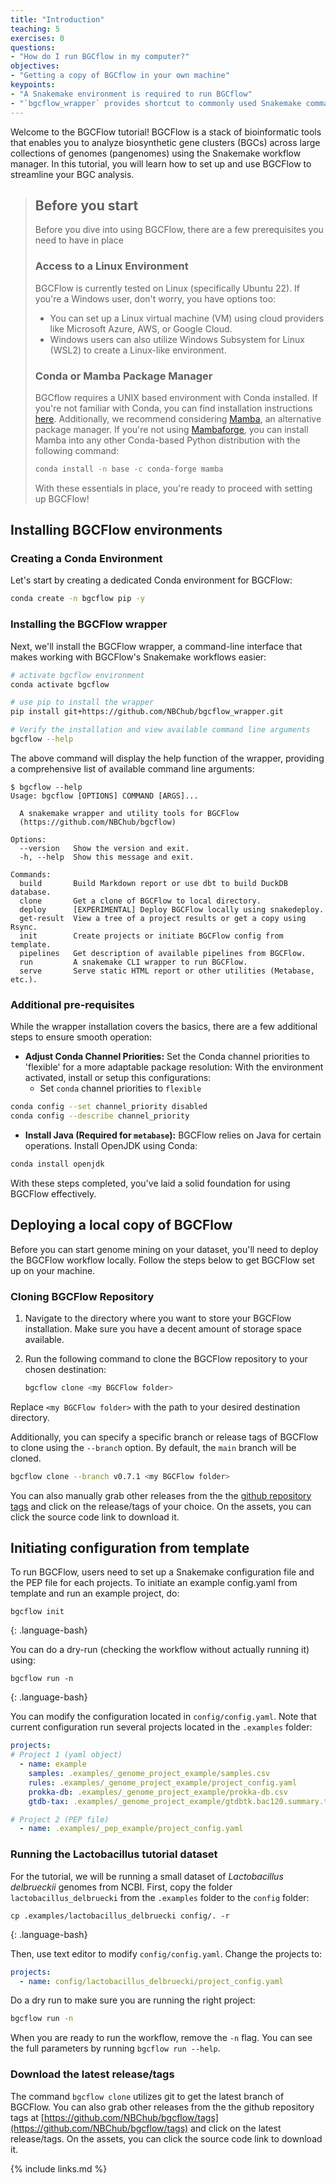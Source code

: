 ```yaml
---
title: "Introduction"
teaching: 5
exercises: 0
questions:
- "How do I run BGCflow in my computer?"
objectives:
- "Getting a copy of BGCflow in your own machine"
keypoints:
- "A Snakemake environment is required to run BGCflow"
- "`bgcflow_wrapper` provides shortcut to commonly used Snakemake commands and other tools integrated in BGCFlow"
---
```


Welcome to the BGCFlow tutorial! BGCFlow is a stack of bioinformatic tools that enables you to analyze biosynthetic gene clusters (BGCs) across large collections of genomes (pangenomes) using the Snakemake workflow manager. In this tutorial, you will learn how to set up and use BGCFlow to streamline your BGC analysis.


> ## Before you start
> Before you dive into using BGCFlow, there are a few prerequisites you need to have in place
> ### Access to a Linux Environment
> BGCFlow is currently tested on Linux (specifically Ubuntu 22). If you're a Windows user, don't worry, you have options too:
> - You can set up a Linux virtual machine (VM) using cloud providers like Microsoft Azure, AWS, or Google Cloud.
> - Windows users can also utilize Windows Subsystem for Linux (WSL2) to create a Linux-like environment.
> ### Conda or Mamba Package Manager
> BGCflow requires a UNIX based environment with Conda installed. If you're not familiar with Conda, you can find installation instructions [here](https://docs.conda.io/projects/conda/en/latest/user-guide/install/linux.html). Additionally, we recommend considering [Mamba](https://github.com/mamba-org/mamba), an alternative package manager. If you're not using [Mambaforge](https://github.com/conda-forge/miniforge#mambaforge), you can install Mamba into any other Conda-based Python distribution with the following command:
> ```bash
> conda install -n base -c conda-forge mamba
> ```
> With these essentials in place, you're ready to proceed with setting up BGCFlow!

## Installing BGCFlow environments
### Creating a Conda Environment
Let's start by creating a dedicated Conda environment for BGCFlow:
```bash
conda create -n bgcflow pip -y
```

### Installing the BGCFlow wrapper
Next, we'll install the BGCFlow wrapper, a command-line interface that makes working with BGCFlow's Snakemake workflows easier:
```bash
# activate bgcflow environment
conda activate bgcflow

# use pip to install the wrapper
pip install git+https://github.com/NBChub/bgcflow_wrapper.git

# Verify the installation and view available command line arguments
bgcflow --help
```

The above command will display the help function of the wrapper, providing a comprehensive list of available command line arguments:
```
$ bgcflow --help
Usage: bgcflow [OPTIONS] COMMAND [ARGS]...

  A snakemake wrapper and utility tools for BGCFlow
  (https://github.com/NBChub/bgcflow)

Options:
  --version   Show the version and exit.
  -h, --help  Show this message and exit.

Commands:
  build       Build Markdown report or use dbt to build DuckDB database.
  clone       Get a clone of BGCFlow to local directory.
  deploy      [EXPERIMENTAL] Deploy BGCFlow locally using snakedeploy.
  get-result  View a tree of a project results or get a copy using Rsync.
  init        Create projects or initiate BGCFlow config from template.
  pipelines   Get description of available pipelines from BGCFlow.
  run         A snakemake CLI wrapper to run BGCFlow.
  serve       Serve static HTML report or other utilities (Metabase, etc.).
```

### Additional pre-requisites
While the wrapper installation covers the basics, there are a few additional steps to ensure smooth operation:

- **Adjust Conda Channel Priorities:** Set the Conda channel priorities to 'flexible' for a more adaptable package resolution:
With the environment activated, install or setup this configurations:
  - Set `conda` channel priorities to `flexible`
```bash
conda config --set channel_priority disabled
conda config --describe channel_priority
```
- **Install Java (Required for `metabase`):** BGCFlow relies on Java for certain operations. Install OpenJDK using Conda:
```bash
conda install openjdk
```
With these steps completed, you've laid a solid foundation for using BGCFlow effectively.

## Deploying a local copy of BGCFlow
Before you can start genome mining on your dataset, you'll need to deploy the BGCFlow workflow locally. Follow the steps below to get BGCFlow set up on your machine.

### Cloning BGCFlow Repository

1. Navigate to the directory where you want to store your BGCFlow installation. Make sure you have a decent amount of storage space available.

2. Run the following command to clone the BGCFlow repository to your chosen destination:

   ```bash
   bgcflow clone <my BGCFlow folder>
   ```
Replace `<my BGCFlow folder>` with the path to your desired destination directory.

Additionally, you can specify a specific branch or release tags of BGCFlow to clone using the `--branch` option. By default, the `main` branch will be cloned.

```bash
bgcflow clone --branch v0.7.1 <my BGCFlow folder>
```

You can also manually grab other releases from the the [github repository tags](https://github.com/NBChub/bgcflow/tags) and click on the release/tags of your choice. On the assets, you can click the source code link to download it.

## Initiating configuration from template
To run BGCFlow, users need to set up a Snakemake configuration file and the PEP file for each projects. To initiate an example config.yaml from template and run an example project, do:
~~~
bgcflow init
~~~
{: .language-bash}

You can do a dry-run (checking the workflow without actually running it) using:
~~~
bgcflow run -n
~~~
{: .language-bash}

You can modify the configuration located in `config/config.yaml`. Note that current configuration run several projects located in the `.examples` folder:
```yaml
projects:
# Project 1 (yaml object)
  - name: example
    samples: .examples/_genome_project_example/samples.csv
    rules: .examples/_genome_project_example/project_config.yaml
    prokka-db: .examples/_genome_project_example/prokka-db.csv
    gtdb-tax: .examples/_genome_project_example/gtdbtk.bac120.summary.tsv

# Project 2 (PEP file)
  - name: .examples/_pep_example/project_config.yaml
```

### Running the Lactobacillus tutorial dataset
For the tutorial, we will be running a small dataset of *Lactobacillus delbrueckii* genomes from NCBI. First, copy the folder `lactobacillus_delbruecki` from the `.examples` folder to the `config` folder:
~~~
cp .examples/lactobacillus_delbruecki config/. -r
~~~
{: .language-bash}

Then, use text editor to modify `config/config.yaml`. Change the projects to:
```yaml
projects:
  - name: config/lactobacillus_delbruecki/project_config.yaml
```

Do a dry run to make sure you are running the right project:
```bash
bgcflow run -n
```

When you are ready to run the workflow, remove the `-n` flag. You can see the full parameters by running `bgcflow run --help`.

### Download the latest release/tags
The command `bgcflow clone` utilizes git to get the latest branch of BGCFlow. You can also grab other releases from the the github repository tags at [https://github.com/NBChub/bgcflow/tags](https://github.com/NBChub/bgcflow/tags) and click on the latest release/tags. On the assets, you can click the source code link to download it.

{% include links.md %}

